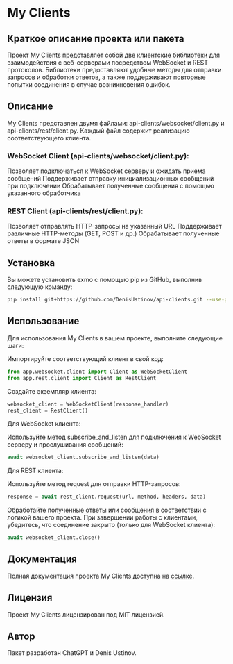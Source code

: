 # My Clients

## Краткое описание проекта или пакета

Проект My Clients представляет собой две клиентские библиотеки для взаимодействия с веб-серверами посредством WebSocket и REST протоколов. Библиотеки предоставляют удобные методы для отправки запросов и обработки ответов, а также поддерживают повторные попытки соединения в случае возникновения ошибок.

## Описание

My Clients представлен двумя файлами: api-clients/websocket/client.py и api-clients/rest/client.py. Каждый файл содержит реализацию соответствующего клиента.

### WebSocket Client (api-clients/websocket/client.py):

Позволяет подключаться к WebSocket серверу и ожидать приема сообщений
Поддерживает отправку инициализационных сообщений при подключении
Обрабатывает полученные сообщения с помощью указанного обработчика

### REST Client (api-clients/rest/client.py):

Позволяет отправлять HTTP-запросы на указанный URL
Поддерживает различные HTTP-методы (GET, POST и др.)
Обрабатывает полученные ответы в формате JSON

## Установка
Вы можете установить exmo с помощью pip из GitHub, выполнив следующую команду:
```bash
pip install git+https://github.com/DenisUstinov/api-clients.git --use-pep517
```

## Использование

Для использования My Clients в вашем проекте, выполните следующие шаги:

Импортируйте соответствующий клиент в свой код:

```python
from app.websocket.client import Client as WebSocketClient
from app.rest.client import Client as RestClient
```


Создайте экземпляр клиента:
```python
websocket_client = WebSocketClient(response_handler)
rest_client = RestClient()
```

Для WebSocket клиента:

Используйте метод subscribe_and_listen для подключения к WebSocket серверу и прослушивания сообщений:
```python
await websocket_client.subscribe_and_listen(data)
```

Для REST клиента:

Используйте метод request для отправки HTTP-запросов:
```python
response = await rest_client.request(url, method, headers, data)
```

Обработайте полученные ответы или сообщения в соответствии с логикой вашего проекта.
При завершении работы с клиентами, убедитесь, что соединение закрыто (только для WebSocket клиента):

```python
await websocket_client.close()
```

## Документация

Полная документация проекта My Clients доступна на [ссылке](https://github.com/DenisUstinov/api-clients/blob/main/README.md).

## Лицензия

Проект My Clients лицензирован под MIT лицензией.

## Автор
Пакет разработан ChatGPT и Denis Ustinov.